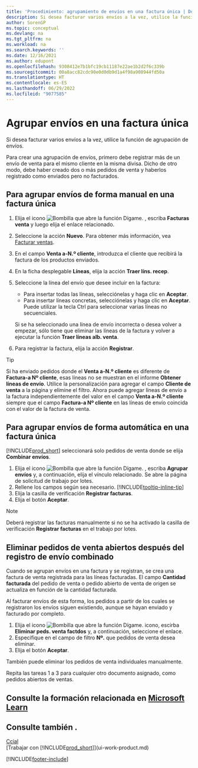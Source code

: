 ```yaml
---
title: 'Procedimiento: agrupamiento de envíos en una factura única | Documentos de Microsoft'
description: Si desea facturar varios envíos a la vez, utilice la función de agrupación de envíos.
author: SorenGP
ms.topic: conceptual
ms.devlang: na
ms.tgt_pltfrm: na
ms.workload: na
ms.search.keywords: ''
ms.date: 12/16/2021
ms.author: edupont
ms.openlocfilehash: 9308412e7b1bfc19cb11187e22ae1b2d2f6c339b
ms.sourcegitcommit: 00a8acc82cdc90e0d0db9d1a4f98a908944fd50a
ms.translationtype: HT
ms.contentlocale: es-ES
ms.lasthandoff: 06/29/2022
ms.locfileid: "9077585"
---
```

# <a name="combine-shipments-on-a-single-invoice"></a>Agrupar envíos en una factura única

Si desea facturar varios envíos a la vez, utilice la función de agrupación de envíos.  

Para crear una agrupación de envíos, primero debe registrar más de un envío de venta para el mismo cliente en la misma divisa. Dicho de otro modo, debe haber creado dos o más pedidos de venta y haberlos registrado como enviados pero no facturados. 

## <a name="to-manually-combine-shipments-on-a-single-invoice"></a>Para agrupar envíos de forma manual en una factura única

1. Elija el icono ![Bombilla que abre la función Dígame.](media/ui-search/search_small.png "Dígame qué desea hacer") , escriba **Facturas venta** y luego elija el enlace relacionado.  
2. Seleccione la acción **Nuevo**. Para obtener más información, vea [Facturar ventas](sales-how-invoice-sales.md).
3. En el campo **Venta a-N.º cliente**, introduzca el cliente que recibirá la factura de los productos enviados.  
4. En la ficha desplegable **Líneas**, elija la acción **Traer líns. recep**.  
5. Seleccione la línea del envío que desee incluir en la factura:  

    - Para insertar todas las líneas, selecciónelas y haga clic en **Aceptar**.  
    - Para insertar líneas concretas, selecciónelas y haga clic en **Aceptar**. Puede utilizar la tecla Ctrl para seleccionar varias líneas no secuenciales.  

    Si se ha seleccionado una línea de envío incorrecta o desea volver a empezar, sólo tiene que eliminar las líneas de la factura y volver a ejecutar la función **Traer líneas alb. venta**.  
7. Para registrar la factura, elija la acción **Registrar**.  

> [!TIP]  
> Si ha enviado pedidos donde el **Venta a-N.º cliente** es diferente de **Factura-a Nº cliente**, esas líneas no se muestran en el informe **Obtener líneas de envío**. Utilice la personalización para agregar el campo **Cliente de venta** a la página y elimine el filtro. Ahora puede agregar líneas de envío a la factura independientemente del valor en el campo **Venta a-N.º cliente** siempre que el campo **Factura-a Nº cliente** en las líneas de envío coincida con el valor de la factura de venta.  

## <a name="to-automatically-combine-shipments-on-a-single-invoice"></a>Para agrupar envíos de forma automática en una factura única

[!INCLUDE[prod_short](includes/prod_short.md)] seleccionará solo pedidos de venta donde se elija **Combinar envíos**. 

1. Elija el icono ![Bombilla que abre la función Dígame.](media/ui-search/search_small.png "Dígame qué desea hacer") , escriba **Agrupar envíos** y, a continuación, elija el vínculo relacionado. Se abre la página de solicitud de trabajo por lotes.  
2. Rellene los campos según sea necesario. [!INCLUDE[tooltip-inline-tip](includes/tooltip-inline-tip_md.md)]
3. Elija la casilla de verificación **Registrar facturas**.  
4. Elija el botón **Aceptar**.  

> [!NOTE]  
>  Deberá registrar las facturas manualmente si no se ha activado la casilla de verificación **Registrar facturas** en el trabajo por lotes.  

## <a name="to-remove-open-sales-orders-after-combined-shipment-posting"></a>Eliminar pedidos de venta abiertos después del registro de envío combinado

Cuando se agrupan envíos en una factura y se registran, se crea una factura de venta registrada para las líneas facturadas. El campo **Cantidad facturada** del pedido de venta o pedido abierto de venta de origen se actualiza en función de la cantidad facturada.  

Al facturar envíos de esta forma, los pedidos a partir de los cuales se registraron los envíos siguen existiendo, aunque se hayan enviado y facturado por completo.   

1. Elija el icono ![Bombilla que abre la función Dígame.](media/ui-search/search_small.png "Dígame qué desea hacer") icono, escirba **Eliminar peds. venta factdos** y, a continuación, seleccione el enlace.  
2. Especifique en el campo de filtro **Nº.** que pedidos de venta desea eliminar.  
3. Elija el botón **Aceptar**.  

También puede eliminar los pedidos de venta individuales manualmente.  

Repita las tareas 1 a 3 para cualquier otro documento asignado, como pedidos abiertos de ventas.

## <a name="see-related-training-at-microsoft-learn"></a>Consulte la formación relacionada en [Microsoft Learn](/learn/modules/invoicing-customers-dynamics-365-business-central/)

## <a name="see-also"></a>Consulte también .

[Ccial](sales-manage-sales.md)  
[Trabajar con [!INCLUDE[prod_short](includes/prod_short.md)]](ui-work-product.md)


[!INCLUDE[footer-include](includes/footer-banner.md)]
